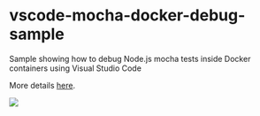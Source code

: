 # vscode-mocha-docker-debug-sample
Sample showing how to debug Node.js mocha tests inside Docker containers using Visual Studio Code

More details [here](https://alexanderzeitler.com/articles/debugging-mocha-tests-in-a-docker-container-using-visual-studio-code/).

![](https://alexanderzeitler.com/articles/debugging-mocha-tests-in-a-docker-container-using-visual-studio-code/debugmochaindocker.png)
